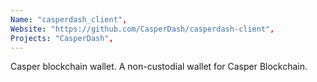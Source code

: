 ```yaml
---
Name: "casperdash_client",
Website: "https://github.com/CasperDash/casperdash-client",
Projects: "CasperDash",
---
```

<!--lang:en--> 
Casper blockchain wallet. A non-custodial wallet for Casper Blockchain.
<!--lang:es--] 
test
<!--lang:de--] 
test
<!--lang:fr--] 
test
<!--lang:pl--] 
test
<!--lang:uk--] 
test
[!--lang:*-->  
